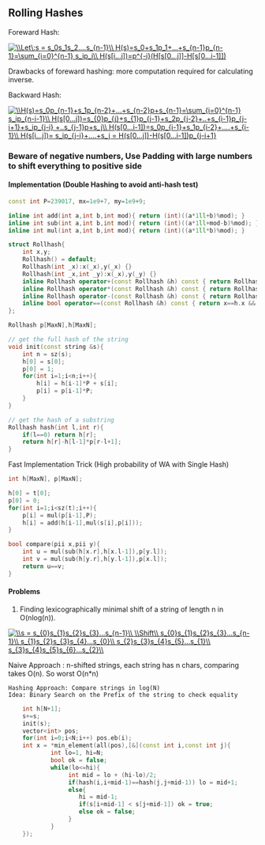 ## Rolling Hashes


Foreward Hash:

<a href="https://www.codecogs.com/eqnedit.php?latex=\\Let\:s&space;=&space;s_0s_1s_2....s_{n-1}\\&space;H(s)=s_0&plus;s_1p_1&plus;...&plus;s_{n-1}p_{n-1}=\sum_{i=0}^{n-1}&space;s_ip_i\\&space;H(s[i...j])=p^{-i}(H[s[0...j]]-H[s[0...i-1]])" target="_blank"><img src="https://latex.codecogs.com/gif.latex?\\Let\:s&space;=&space;s_0s_1s_2....s_{n-1}\\&space;H(s)=s_0&plus;s_1p_1&plus;...&plus;s_{n-1}p_{n-1}=\sum_{i=0}^{n-1}&space;s_ip_i\\&space;H(s[i...j])=p^{-i}(H[s[0...j]]-H[s[0...i-1]])" title="\\Let\:s = s_0s_1s_2....s_{n-1}\\ H(s)=s_0+s_1p_1+...+s_{n-1}p_{n-1}=\sum_{i=0}^{n-1} s_ip_i\\ H(s[i...j])=p^{-i}(H[s[0...j]]-H[s[0...i-1]])" /></a>

Drawbacks of foreward hashing: more computation required for calculating inverse.

Backward Hash: 

<a href="https://www.codecogs.com/eqnedit.php?latex=\\H(s)=s_0p_{n-1}&plus;s_1p_{n-2}&plus;...&plus;s_{n-2}p&plus;s_{n-1}=\sum_{i=0}^{n-1}&space;s_ip_{n-i-1}\\&space;H(s[0...j])=s_{0}p_{j}&plus;s_{1}p_{j-1}&plus;s_2p_{j-2}&plus;..&plus;s_{i-1}p_{j-i&plus;1}&plus;s_ip_{j-i}&space;&plus;..s_{j-1}p&plus;s_j\\&space;H(s[0...i-1])=s_0p_{i-1}&plus;s_1p_{i-2}&plus;....&plus;s_{i-1}\\&space;H(s[i...j])=&space;s_ip_{j-i}&plus;....&plus;s_j&space;=&space;H(s[0...j])-H(s[0...i-1])p_{j-i&plus;1}" target="_blank"><img src="https://latex.codecogs.com/gif.latex?\\H(s)=s_0p_{n-1}&plus;s_1p_{n-2}&plus;...&plus;s_{n-2}p&plus;s_{n-1}=\sum_{i=0}^{n-1}&space;s_ip_{n-i-1}\\&space;H(s[0...j])=s_{0}p_{j}&plus;s_{1}p_{j-1}&plus;s_2p_{j-2}&plus;..&plus;s_{i-1}p_{j-i&plus;1}&plus;s_ip_{j-i}&space;&plus;..s_{j-1}p&plus;s_j\\&space;H(s[0...i-1])=s_0p_{i-1}&plus;s_1p_{i-2}&plus;....&plus;s_{i-1}\\&space;H(s[i...j])=&space;s_ip_{j-i}&plus;....&plus;s_j&space;=&space;H(s[0...j])-H(s[0...i-1])p_{j-i&plus;1}" title="\\H(s)=s_0p_{n-1}+s_1p_{n-2}+...+s_{n-2}p+s_{n-1}=\sum_{i=0}^{n-1} s_ip_{n-i-1}\\ H(s[0...j])=s_{0}p_{j}+s_{1}p_{j-1}+s_2p_{j-2}+..+s_{i-1}p_{j-i+1}+s_ip_{j-i} +..s_{j-1}p+s_j\\ H(s[0...i-1])=s_0p_{i-1}+s_1p_{i-2}+....+s_{i-1}\\ H(s[i...j])= s_ip_{j-i}+....+s_j = H(s[0...j])-H(s[0...i-1])p_{j-i+1}" /></a>

### Beware of negative numbers, Use Padding with large numbers to shift everything to positive side

#### Implementation (Double Hashing to avoid anti-hash test)

```cpp
const int P=239017, mx=1e9+7, my=1e9+9;

inline int add(int a,int b,int mod){ return (int)((a*1ll+b)%mod); }
inline int sub(int a,int b,int mod){ return (int)((a*1ll+mod-b)%mod); }
inline int mul(int a,int b,int mod){ return (int)((a*1ll*b)%mod); }

struct Rollhash{
    int x,y;
    Rollhash() = default;
    Rollhash(int _x):x(_x),y(_x) {}
    Rollhash(int _x,int _y):x(_x),y(_y) {}
    inline Rollhash operator+(const Rollhash &h) const { return Rollhash(add(x,h.x,mx),add(y,h.y,my));}         
    inline Rollhash operator*(const Rollhash &h) const { return Rollhash(mul(x,h.x,mx),mul(y,h.y,my));}
    inline Rollhash operator-(const Rollhash &h) const { return Rollhash(sub(x,h.x,mx),sub(y,h.y,my));}
    inline bool operator==(const Rollhash &h) const { return x==h.x && y==h.y; } 
};

Rollhash p[MaxN],h[MaxN];

// get the full hash of the string 
void init(const string &s){
    int n = sz(s);
    h[0] = s[0];
    p[0] = 1;
    for(int i=1;i<n;i++){
        h[i] = h[i-1]*P + s[i];
        p[i] = p[i-1]*P;
    }  
}

// get the hash of a substring
Rollhash hash(int l,int r){ 
    if(l==0) return h[r];
    return h[r]-h[l-1]*p[r-l+1];
}

```

Fast Implementation Trick (High probability of WA with Single Hash)

```cpp
int h[MaxN], p[MaxN];

h[0] = t[0];
p[0] = 0;
for(int i=1;i<sz(t);i++){
    p[i] = mul(p[i-1],P);
    h[i] = add(h[i-1],mul(s[i],p[i])); 
}

bool compare(pii x,pii y){
    int u = mul(sub(h[x.r],h[x.l-1]),p[y.l]);
    int v = mul(sub(h[y.r],h[y.l-1]),p[x.l]);
    return u==v;
}
```
#### Problems
1. Finding lexicographically minimal shift of a string of length n in O(nlog(n)). </br>

<a href="https://www.codecogs.com/eqnedit.php?latex=\\s&space;=&space;s_{0}s_{1}s_{2}s_{3}...s_{n-1}\\&space;\\Shift\\&space;s_{0}s_{1}s_{2}s_{3}...s_{n-1}\\&space;s_{1}s_{2}s_{3}s_{4}...s_{0}\\&space;s_{2}s_{3}s_{4}s_{5}...s_{1}\\&space;s_{3}s_{4}s_{5}s_{6}...s_{2}\\" target="_blank"><img src="https://latex.codecogs.com/gif.latex?\\s&space;=&space;s_{0}s_{1}s_{2}s_{3}...s_{n-1}\\&space;\\Shift\\&space;s_{0}s_{1}s_{2}s_{3}...s_{n-1}\\&space;s_{1}s_{2}s_{3}s_{4}...s_{0}\\&space;s_{2}s_{3}s_{4}s_{5}...s_{1}\\&space;s_{3}s_{4}s_{5}s_{6}...s_{2}\\" title="\\s = s_{0}s_{1}s_{2}s_{3}...s_{n-1}\\ \\Shift\\ s_{0}s_{1}s_{2}s_{3}...s_{n-1}\\ s_{1}s_{2}s_{3}s_{4}...s_{0}\\ s_{2}s_{3}s_{4}s_{5}...s_{1}\\ s_{3}s_{4}s_{5}s_{6}...s_{2}\\" /></a>

Naive Approach : n-shifted strings, each string has n chars, comparing takes O(n). So worst O(n*n) 
</br>

`Hashing Approach: Compare strings in log(N)`</br>
`Idea: Binary Search on the Prefix of the string to check equality`

```cpp
    int h[N+1];
    s+=s;
    init(s);
    vector<int> pos;
    for(int i=0;i<N;i++) pos.eb(i);
    int x = *min_element(all(pos),[&](const int i,const int j){
            int lo=1, hi=N;
            bool ok = false;
            while(lo<=hi){
                 int mid = lo + (hi-lo)/2;
                 if(hash(i,i+mid-1)==hash(j,j+mid-1)) lo = mid+1;
                 else{
                    hi = mid-1;
                    if(s[i+mid-1] < s[j+mid-1]) ok = true;
                    else ok = false;
                 }
            }
    });
```
